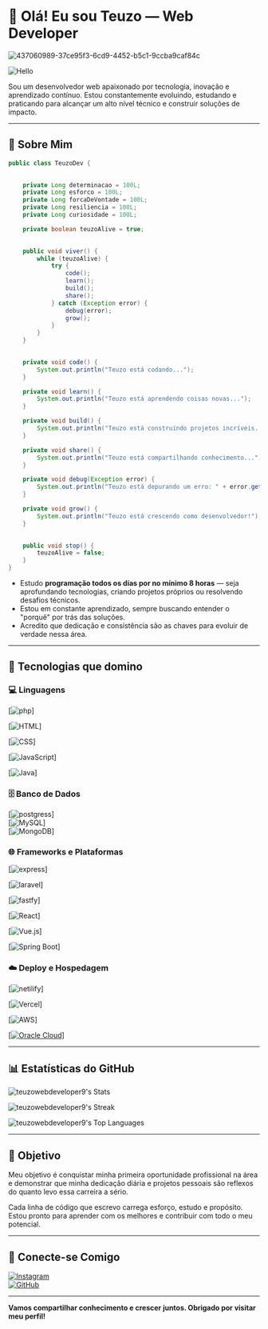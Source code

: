 # 👋 Olá! Eu sou Teuzo — Web Developer

 


![437060989-37ce95f3-6cd9-4452-b5c1-9ccba9caf84c](https://github.com/user-attachments/assets/8036f281-c56a-4bce-9729-20595a55675b)








![Hello](https://i.pinimg.com/originals/21/11/61/21116158daaeb1459b4ec0758505e1ad.gif)

Sou um desenvolvedor web apaixonado por tecnologia, inovação e aprendizado contínuo. Estou constantemente evoluindo, estudando e praticando para alcançar um alto nível técnico e construir soluções de impacto.

---

## 🧠 Sobre Mim
```java
public class TeuzoDev {

   
    private Long determinacao = 100L;
    private Long esforco = 100L;
    private Long forcaDeVontade = 100L;
    private Long resiliencia = 100L;
    private Long curiosidade = 100L;

    private boolean teuzoAlive = true;

   
    public void viver() {
        while (teuzoAlive) {
            try {
                code();
                learn();
                build();
                share();
            } catch (Exception error) {
                debug(error);
                grow();
            }
        }
    }

    
    private void code() {
        System.out.println("Teuzo está codando...");
    }

    private void learn() {
        System.out.println("Teuzo está aprendendo coisas novas...");
    }

    private void build() {
        System.out.println("Teuzo está construindo projetos incríveis...");
    }

    private void share() {
        System.out.println("Teuzo está compartilhando conhecimento...");
    }

    private void debug(Exception error) {
        System.out.println("Teuzo está depurando um erro: " + error.getMessage());
    }

    private void grow() {
        System.out.println("Teuzo está crescendo como desenvolvedor!");
    }

    
    public void stop() {
        teuzoAlive = false;
    }
}

```
- Estudo **programação todos os dias por no mínimo 8 horas** — seja aprofundando tecnologias, criando projetos próprios ou resolvendo desafios técnicos.
- Estou em constante aprendizado, sempre buscando entender o "porquê" por trás das soluções.
- Acredito que dedicação e consistência são as chaves para evoluir de verdade nessa área.

---

## 🚀 Tecnologias que domino

### 💻 Linguagens



[![php](https://img.shields.io/badge/PHP-777BB4?style=for-the-badge&logo=php&logoColor=white)]

[![HTML](https://img.shields.io/badge/HTML5-E34F26?style=for-the-badge&logo=html5&logoColor=white)]  

[![CSS](https://img.shields.io/badge/CSS3-1572B6?style=for-the-badge&logo=css3&logoColor=white)]  

[![JavaScript](https://img.shields.io/badge/JavaScript-F7DF1E?style=for-the-badge&logo=javascript&logoColor=black)]   

[![Java](https://img.shields.io/badge/Java-007396?style=for-the-badge&logo=java&logoColor=white)]  

### 🗄️ Banco de Dados


[![postgress](https://img.shields.io/badge/PostgreSQL-4169E1?style=for-the-badge&logo=postgresql&logoColor=white)]  
[![MySQL](https://img.shields.io/badge/MySQL-4479A1?style=for-the-badge&logo=mysql&logoColor=white)]  
[![MongoDB](https://img.shields.io/badge/MongoDB-47A248?style=for-the-badge&logo=mongodb&logoColor=white)]  

### 🌐 Frameworks e Plataformas


[![express](https://img.shields.io/badge/Express.js-000000?style=for-the-badge&logo=express&logoColor=white)]  

[![laravel](https://img.shields.io/badge/Laravel-EF4135?style=for-the-badge&logo=laravel&logoColor=white)]

[![fastfy](https://img.shields.io/badge/Fastify-000000?style=for-the-badge&logo=fastify&logoColor=white)]  

[![React](https://img.shields.io/badge/React-61DAFB?style=for-the-badge&logo=react&logoColor=black)]  

[![Vue.js](https://img.shields.io/badge/Vue.js-35495E?style=for-the-badge&logo=vue.js&logoColor=4FC08D)]  

[![Spring Boot](https://img.shields.io/badge/Spring%20Boot-6DB33F?style=for-the-badge&logo=spring-boot&logoColor=white)]  

### ☁️ Deploy e Hospedagem

[![netilify](https://img.shields.io/badge/Netlify-00C7B7?style=for-the-badge&logo=netlify&logoColor=white)]  

[![Vercel](https://img.shields.io/badge/Vercel-000000?style=for-the-badge&logo=vercel&logoColor=white)]  

[![AWS](https://img.shields.io/badge/AWS-232F3E?style=for-the-badge&logo=amazon-aws&logoColor=white)]  

[[![Oracle Cloud](https://img.shields.io/badge/Oracle%20Cloud-F80000?style=for-the-badge&logo=oracle&logoColor=white)](https://www.oracle.com/cloud/)]


---

## 📊 Estatísticas do GitHub

![teuzowebdeveloper9's Stats](https://github-readme-stats.vercel.app/api?username=teuzowebdeveloper9&theme=vue-dark&show_icons=true&hide_border=true&count_private=true)

![teuzowebdeveloper9's Streak](https://github-readme-streak-stats.herokuapp.com/?user=teuzowebdeveloper9&theme=vue-dark&hide_border=true)



![teuzowebdeveloper9's Top Languages](https://github-readme-stats.vercel.app/api/top-langs/?username=teuzowebdeveloper9&theme=vue-dark&show_icons=true&hide_border=true&layout=compact)


---

## 🎯 Objetivo

Meu objetivo é conquistar minha primeira oportunidade profissional na área e demonstrar que minha dedicação diária e projetos pessoais são reflexos do quanto levo essa carreira a sério.

Cada linha de código que escrevo carrega esforço, estudo e propósito. Estou pronto para aprender com os melhores e contribuir com todo o meu potencial.

---

## 🤝 Conecte-se Comigo

[![Instagram](https://img.shields.io/badge/Instagram-E4405F?style=for-the-badge&logo=instagram&logoColor=white)](https://www.instagram.com/teteu.dev/)  
[![GitHub](https://img.shields.io/badge/GitHub-black?style=for-the-badge&logo=github)](https://github.com/teuzowebdeveloper9)

---

**Vamos compartilhar conhecimento e crescer juntos. Obrigado por visitar meu perfil!**
